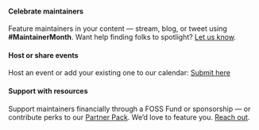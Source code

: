 
#### Celebrate maintainers  
Feature maintainers in your content — stream, blog, or tweet using **#MaintainerMonth**. Want help finding folks to spotlight? [Let us know](https://forms.gle/ZGH4dpdqD9Jyut2P8).

#### Host or share events  
Host an event or add your existing one to our calendar:  [Submit here](https://github.com/github/maintainermonth/issues/new?assignees=&labels=&template=add-to-calendar.yml&title=EVENT_NAME)

#### Support with resources  
Support maintainers financially through a FOSS Fund or sponsorship — or contribute perks to our [Partner Pack](/partner-pack). We’d love to feature you. [Reach out](mailto:maintainermonth@github.com).